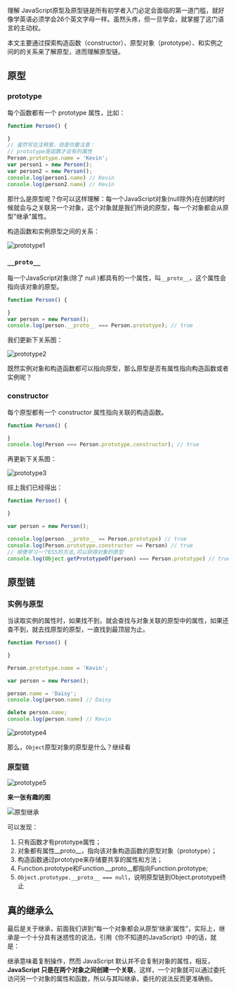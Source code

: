 理解 JavaScript原型及原型链是所有初学者入门必定会面临的第一道门槛，就好像学英语必须学会26个英文字母一样。虽然头疼，但一旦学会，就掌握了这门语言的主动权。

本文主要通过探索构造函数（constructor）、原型对象（prototype）、和实例之间的的关系来了解原型，进而理解原型链。

## 原型

### prototype
每个函数都有一个 prototype 属性，比如：
```javascript
function Person() {

}
// 虽然写在注释里，但是你要注意：
// prototype是函数才会有的属性
Person.prototype.name = 'Kevin';
var person1 = new Person();
var person2 = new Person();
console.log(person1.name) // Kevin
console.log(person2.name) // Kevin
```
那什么是原型呢？你可以这样理解：每一个JavaScript对象(null除外)在创建的时候就会与之关联另一个对象，这个对象就是我们所说的原型，每一个对象都会从原型"继承"属性。

构造函数和实例原型之间的关系：

![prototype1](./images/prototype1.jpg)


### `__proto__`
每一个JavaScript对象(除了 null )都具有的一个属性，叫`__proto__`，这个属性会指向该对象的原型。
```javascript
function Person() {

}
var person = new Person();
console.log(person.__proto__ === Person.prototype); // true
```
我们更新下关系图：

![prototype2](./images/prototype2.jpg)

既然实例对象和构造函数都可以指向原型，那么原型是否有属性指向构造函数或者实例呢？

### constructor
每个原型都有一个 constructor 属性指向关联的构造函数。
```javascript
function Person() {

}
console.log(Person === Person.prototype.constructor); // true
```
再更新下关系图：

![prototype3](./images/prototype3.jpg)

综上我们已经得出：
```javascript
function Person() {

}

var person = new Person();

console.log(person.__proto__ == Person.prototype) // true
console.log(Person.prototype.constructor == Person) // true
// 顺便学习一个ES5的方法,可以获得对象的原型
console.log(Object.getPrototypeOf(person) === Person.prototype) // true
```

## 原型链
### 实例与原型
当读取实例的属性时，如果找不到，就会查找与对象关联的原型中的属性，如果还查不到，就去找原型的原型，一直找到最顶层为止。
```javascript
function Person() {

}

Person.prototype.name = 'Kevin';

var person = new Person();

person.name = 'Daisy';
console.log(person.name) // Daisy

delete person.name;
console.log(person.name) // Kevin
```
![prototype4](./images/prototype4.jpg)

那么，`Object`原型对象的原型是什么？继续看

### 原型链
![prototype5](./images/prototype5.jpg)

**来一张有趣的图**

![原型继承](./images/原型继承.png)

可以发现：
1. 只有函数才有prototype属性；
2. 对象都有属性__proto__，指向该对象构造函数的原型对象（prototype）；
3. 构造函数通过prototype来存储要共享的属性和方法；
4. Function.prototype和Function.__proto__都指向Function.prototype;
5. `Object.prototype.__proto__ === null`，说明原型链到Object.prototype终止

## 真的继承么
最后是关于继承，前面我们讲到“每一个对象都会从原型‘继承’属性”，实际上，继承是一个十分具有迷惑性的说法，引用《你不知道的JavaScript》中的话，就是：

继承意味着复制操作，然而 JavaScript 默认并不会复制对象的属性，相反，**JavaScript 只是在两个对象之间创建一个关联**，这样，一个对象就可以通过委托访问另一个对象的属性和函数，所以与其叫继承，委托的说法反而更准确些。